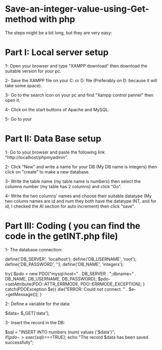# Save-an-integer-value-using-Get-method with php
The steps might be a bit long, but they are very easy:
# Part I: Local server setup
1- Open your browser and type "XAMPP download" then download the suitable version for your pc.

2- Save the XAMPP file on your C: or D: file (Preferably on D: because it will take some space).

3- Go to the search icon on your pc and find "Xampp control pannel" then open it.

4- Click on the start buttons of Apache and MySQL.

5- Go to your 

# Part II: Data Base setup
1- Go to your browser and paste the following link "http://localhost/phpmyadmin".

2- Click "New" and write a name for your DB (My DB name is integers) then click on "create" to make a new database.

3- Write the table name (my table name is numbers) then select the columns number (my table has 2 columns) and click "Go".

4- Write the two columns' names and choose their suitable datatype (My two colums names are id and num they both have the datatype INT, and for id, I checked the AI section for auto increment) then click "save".

# Part III: Coding ( you can find the code in the getINT.php file)
1- The database connection:

define('DB_SERVER', 'localhost');
define('DB_USERNAME', 'root');
define('DB_PASSWORD', '');
define('DB_NAME', 'integers');

try{
    $pdo = new PDO("mysql:host=" . DB_SERVER . ";dbname=" . DB_NAME, DB_USERNAME, DB_PASSWORD);
    $pdo->setAttribute(PDO::ATTR_ERRMODE, PDO::ERRMODE_EXCEPTION);
} catch(PDOException $e){
    die("ERROR: Could not connect. " . $e->getMessage());
}

2- Define a variable for the data:

$data= $_GET['data'];

3- Insert the record in the DB:

$sql = "INSERT INTO numbers (num) values ('$data')";    
if($pdo->exec($sql)===TRUE);
  echo "The record $data has been saved successfully";




